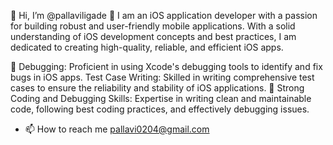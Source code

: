 
 👋 Hi, I’m @pallaviligade
👀 I am an iOS application developer with a passion for building robust and user-friendly mobile applications. With a solid understanding of iOS development concepts and best practices, I am dedicated to creating high-quality, reliable, and efficient iOS apps.

🌱 Debugging: Proficient in using Xcode's debugging tools to identify and fix bugs in iOS apps.
Test Case Writing: Skilled in writing comprehensive test cases to ensure the reliability and stability of iOS applications.
💞️ Strong Coding and Debugging Skills: Expertise in writing clean and maintainable code, following best coding practices, and effectively debugging issues.

- 📫 How to reach me pallavi0204@gmail.com 

<!---
pallaviligade/pallaviligade is a ✨ special ✨ repository because its `README.md` (this file) appears on your GitHub profile.
You can click the Preview link to take a look at your changes.
--->
